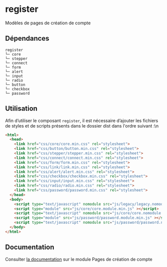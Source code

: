 # register

Modèles de pages de création de compte

## Dépendances
```shell
register
└─ core
└─ stepper
└─ connect
└─ form
└─ alert
└─ input
└─ radio
└─ button
└─ checkbox
└─ password
```

## Utilisation
Afin d’utiliser le composant `register`, il est nécessaire d’ajouter les fichiers de styles et de scripts présents dans le dossier dist dans l'ordre suivant :\n
```html
<html>
  <head>
    <link href="css/core/core.min.css" rel="stylesheet">
    <link href="css/button/button.min.css" rel="stylesheet">
    <link href="css/stepper/stepper.min.css" rel="stylesheet">
    <link href="css/connect/connect.min.css" rel="stylesheet">
    <link href="css/form/form.min.css" rel="stylesheet">
    <link href="css/link/link.min.css" rel="stylesheet">
    <link href="css/alert/alert.min.css" rel="stylesheet">
    <link href="css/checkbox/checkbox.min.css" rel="stylesheet">
    <link href="css/input/input.min.css" rel="stylesheet">
    <link href="css/radio/radio.min.css" rel="stylesheet">
    <link href="css/password/password.min.css" rel="stylesheet">
  </head>
  <body>
    <script type="text/javascript" nomodule src="js/legacy/legacy.nomodule.min.js" ></script>
    <script type="module" src="js/core/core.module.min.js" ></script>
    <script type="text/javascript" nomodule src="js/core/core.nomodule.min.js" ></script>
    <script type="module" src="js/password/password.module.min.js" ></script>
    <script type="text/javascript" nomodule src="js/password/password.nomodule.min.js" ></script>
  </body>
</html>
```

## Documentation

Consulter [la documentation](https://www.systeme-de-design.gouv.fr/version-courante/fr/modeles/pages-types/page-de-connexion/page-de-creation-de-compte) sur le module Pages de création de compte
